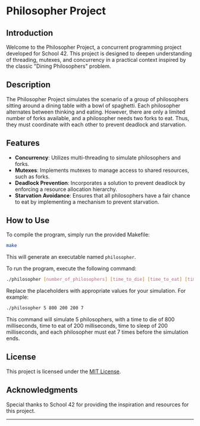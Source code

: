# Philosopher Project

## Introduction
Welcome to the Philosopher Project, a concurrent programming project developed for School 42. This project is designed to deepen understanding of threading, mutexes, and concurrency in a practical context inspired by the classic "Dining Philosophers" problem.

## Description
The Philosopher Project simulates the scenario of a group of philosophers sitting around a dining table with a bowl of spaghetti. Each philosopher alternates between thinking and eating. However, there are only a limited number of forks available, and a philosopher needs two forks to eat. Thus, they must coordinate with each other to prevent deadlock and starvation.

## Features
- **Concurrency**: Utilizes multi-threading to simulate philosophers and forks.
- **Mutexes**: Implements mutexes to manage access to shared resources, such as forks.
- **Deadlock Prevention**: Incorporates a solution to prevent deadlock by enforcing a resource allocation hierarchy.
- **Starvation Avoidance**: Ensures that all philosophers have a fair chance to eat by implementing a mechanism to prevent starvation.

## How to Use
To compile the program, simply run the provided Makefile:
```bash
make
```
This will generate an executable named `philosopher`.

To run the program, execute the following command:
```bash
./philosopher [number_of_philosophers] [time_to_die] [time_to_eat] [time_to_sleep] [number_of_times_each_philosopher_must_eat]
```
Replace the placeholders with appropriate values for your simulation. For example:
```bash
./philosopher 5 800 200 200 7
```
This command will simulate 5 philosophers, with a time to die of 800 milliseconds, time to eat of 200 milliseconds, time to sleep of 200 milliseconds, and each philosopher must eat 7 times before the simulation ends.


## License
This project is licensed under the [MIT License](LICENSE).

## Acknowledgments
Special thanks to School 42 for providing the inspiration and resources for this project.

---